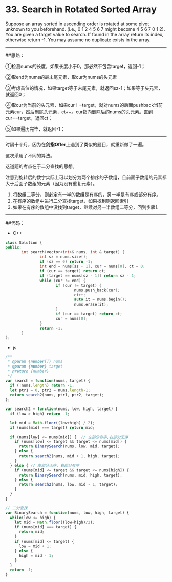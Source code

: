 # 33. Search in Rotated Sorted Array

Suppose an array sorted in ascending order is rotated at some pivot unknown to you beforehand.
(i.e., 0 1 2 4 5 6 7 might become 4 5 6 7 0 1 2).
You are given a target value to search. If found in the array return its index, otherwise return -1.
You may assume no duplicate exists in the array.


---

##思路：

①检测nums的长度，如果长度小于0，那必然不包含target，返回-1；

②取end为nums的最末尾元素，取cur为nums的头元素

③考虑首位的情况，如果target等于末尾元素，就返回sz-1；如果等于头元素，就返回0；

④取cur为当前的头元素，如果cur！=target，就对nums的后面pushback当前元素cur，然后删除头元素，ct++。cur指向删除后的nums的头元素。直到cur==target，返回ct；

⑤如果遍历完毕，就返回-1；

---
时隔十个月，因为在**剑指Offer**上遇到了类似的题目，就重新做了一遍。

这次采用了不同的算法。

这道题的考点在于二分查找的思想。

注意到旋转后的数字实际上可以划分为两个排序的子数组，且前面子数组的元素都大于后面子数组的元素（因为没有重复元素）。

1. 将数组二等分，则必定有一半的数组是有序的，另一半是有序或部分有序。
2. 在有序的数组中进行二分查找target，如果找到则返回索引
3. 如果在有序的数组中没找到target，继续对另一半数组二等分，回到步骤1.

---

##代码：

- C++

```c++
class Solution {
public:
       int search(vector<int>& nums, int & target) {
               int sz = nums.size();
               if (sz == 0) return -1;
               int end = nums[sz - 1], cur = nums[0], ct = 0;
               if (cur == target) return ct;
               if (target == nums[sz - 1]) return sz - 1;
               while (cur != end) {
                      if (cur != target) {
                              nums.push_back(cur);
                              ct++;
                              auto it = nums.begin();
                              nums.erase(it);
                      }
                      if (cur == target) return ct;
                      cur = nums[0];
               }
               return -1;
       }
};
```

- js

```js
/**
 * @param {number[]} nums
 * @param {number} target
 * @return {number}
 */
var search = function(nums, target) {
  if (!nums.length) return -1;
  let ptr1 = 0, ptr2 = nums.length-1;
  return search2(nums, ptr1, ptr2, target);
};

var search2 = function(nums, low, high, target) {
  if (low > high) return -1;

  let mid = Math.floor((low+high) / 2);
  if (nums[mid] === target) return mid;

  if (nums[low] <= nums[mid]) {  // 左部分有序,右部分无序
    if (nums[low] <= target && target <= nums[mid]) {
      return BinarySearch(nums, low, mid, target);
    } else {
      return search2(nums, mid + 1, high, target);
    }
  } else { // 左部分无序，右部分有序
    if (nums[mid] <= target && target <= nums[high]) {
      return BinarySearch(nums, mid, high, target);
    } else {
      return search2(nums, low, mid - 1, target);
    }
  }
}

// 二分查找
var BinarySearch = function(nums, low, high, target) {
  while(low <= high) {
    let mid = Math.floor((low+high)/2);
    if (nums[mid] === target) {
      return mid;
    }
    if (nums[mid] <= target) {
      low = mid + 1;
    } else {
      high = mid - 1;
    }
  }
  return -1;
}
```







